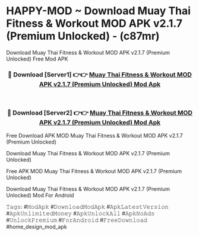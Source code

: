 # HAPPY-MOD ~ Download Muay Thai Fitness & Workout MOD APK v2.1.7 (Premium Unlocked) - (c87mr)
Download Muay Thai Fitness & Workout MOD APK v2.1.7 (Premium Unlocked) Free Mod APK

<div align="center">
<h3>🔴 Download [Server1] 👉👉 <a href="https://apk-comot.site?title=Muay_Thai_Fitness_&_Workout_MOD_APK_v2.1.7_(Premium_Unlocked)">Muay Thai Fitness & Workout MOD APK v2.1.7 (Premium Unlocked) Mod Apk</a></h3><br>

<h3>🔴 Download [Server2] 👉👉 <a href="https://apk-comot.site?title=Muay_Thai_Fitness_&_Workout_MOD_APK_v2.1.7_(Premium_Unlocked)">Muay Thai Fitness & Workout MOD APK v2.1.7 (Premium Unlocked) Mod Apk</a></h3>
</div>


Free Download APK MOD Muay Thai Fitness & Workout MOD APK v2.1.7 (Premium Unlocked)

Download Muay Thai Fitness & Workout MOD APK v2.1.7 (Premium Unlocked) 

Free APK MOD Muay Thai Fitness & Workout MOD APK v2.1.7 (Premium Unlocked) 

Download Muay Thai Fitness & Workout MOD APK v2.1.7 (Premium Unlocked) Mod For Android

𝚃𝚊𝚐𝚜: #𝙼𝚘𝚍𝙰𝚙𝚔 #𝙳𝚘𝚠𝚗𝚕𝚘𝚊𝚍𝙼𝚘𝚍𝙰𝚙𝚔 #𝙰𝚙𝚔𝙻𝚊𝚝𝚎𝚜𝚝𝚅𝚎𝚛𝚜𝚒𝚘𝚗 #𝙰𝚙𝚔𝚄𝚗𝚕𝚒𝚖𝚒𝚝𝚎𝚍𝙼𝚘𝚗𝚎𝚢 #𝙰𝚙𝚔𝚄𝚗𝚕𝚘𝚌𝚔𝙰𝚕𝚕 #𝙰𝚙𝚔𝙽𝚘𝙰𝚍𝚜 #𝚄𝚗𝚕𝚘𝚌𝚔𝙿𝚛𝚎𝚖𝚒𝚞𝚖 #𝙵𝚘𝚛𝙰𝚗𝚍𝚛𝚘𝚒𝚍 #𝙵𝚛𝚎𝚎𝙳𝚘𝚠𝚗𝚕𝚘𝚊𝚍 #home_design_mod_apk